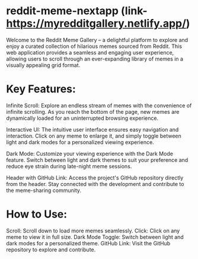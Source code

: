 # reddit-meme-nextapp (link-https://myredditgallery.netlify.app/)
Welcome to the Reddit Meme Gallery – a delightful platform to explore and enjoy a curated collection of hilarious memes sourced from Reddit. This web application provides a seamless and engaging user experience, allowing users to scroll through an ever-expanding library of memes in a visually appealing grid format.

# Key Features:

Infinite Scroll: Explore an endless stream of memes with the convenience of infinite scrolling. As you reach the bottom of the page, new memes are dynamically loaded for an uninterrupted browsing experience.

Interactive UI: The intuitive user interface ensures easy navigation and interaction. Click on any meme to enlarge it, and simply toggle between light and dark modes for a personalized viewing experience.

Dark Mode: Customize your viewing experience with the Dark Mode feature. Switch between light and dark themes to suit your preference and reduce eye strain during late-night meme sessions.

Header with GitHub Link: Access the project's GitHub repository directly from the header. Stay connected with the development and contribute to the meme-sharing community.

# How to Use:

Scroll: Scroll down to load more memes seamlessly.
Click: Click on any meme to view it in full size.
Dark Mode Toggle: Switch between light and dark modes for a personalized theme.
GitHub Link: Visit the GitHub repository to explore and contribute.
